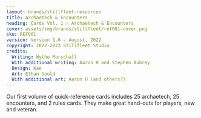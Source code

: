 ```yaml
---
layout: brands/stillfleet-resources
title: Archaetech & Encounters
heading: Cards Vol. 1 ☉ Archaetech & Encounters
cover: assets/img/brands/stillfleet/ref001-cover.png
sku: REF001
version: Version 1.0 ☉ August, 2022
copyright: 2022-2023 Stillfleet Studio
credits:
  Writing: Wythe Marschall
  With additional writing: Aaron H and Stephen Aubrey
  Design: Kae
  Art: Ethan Gould
  With additional art: Aaron H (and others?)
---
```


Our first volume of quick-reference cards includes 25 archaetech, 25 encounters, and 2 rules cards. They make great hand-outs for players, new and veteran.